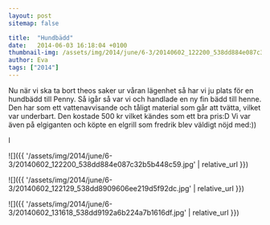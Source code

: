 ```yaml
---
layout: post
sitemap: false

title:  "Hundbädd"
date:   2014-06-03 16:18:04 +0100
thumbnail-img: /assets/img/2014/june/6-3/20140602_122200_538dd884e087c32b5b448c59.jpg
author: Eva
tags: ["2014"]
---
```


Nu när vi ska ta bort theos saker ur våran lägenhet så har vi ju plats för en hundbädd till Penny. Så igår så var vi och handlade en ny fin bädd till henne. Den har som ett vattenavvisande och tåligt material som går att tvätta, vilket var underbart. Den kostade 500 kr vilket kändes som ett bra pris:D Vi var även på elgiganten och köpte en elgrill som fredrik blev väldigt nöjd med:))

 l

![]({{ '/assets/img/2014/june/6-3/20140602_122200_538dd884e087c32b5b448c59.jpg'  | relative_url }})

![]({{ '/assets/img/2014/june/6-3/20140602_122129_538dd8909606ee219d5f92dc.jpg'  | relative_url }})

![]({{ '/assets/img/2014/june/6-3/20140602_131618_538dd9192a6b224a7b1616df.jpg'  | relative_url }})


